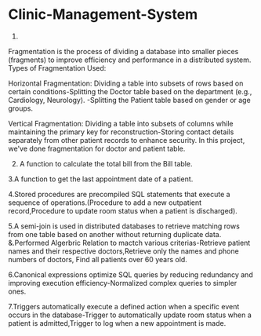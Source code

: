 # Clinic-Management-System
1. 
Fragmentation is the process of dividing a database into smaller pieces (fragments) to improve efficiency and performance in a distributed system.
Types of Fragmentation Used:

Horizontal Fragmentation: Dividing a table into subsets of rows based on certain conditions-Splitting the Doctor table based on the department (e.g., Cardiology, Neurology).
-Splitting the Patient table based on gender or age groups.

Vertical Fragmentation: Dividing a table into subsets of columns while maintaining the primary key for reconstruction-Storing contact details separately from other patient records to enhance security.
In this project, we've done fragmentation for doctor and patient table.

2. A function to calculate the total bill from the Bill table.

3.A function to get the last appointment date of a patient.

4.Stored procedures are precompiled SQL statements that execute a sequence of operations.(Procedure to add a new outpatient record,Procedure to update room status when a patient is discharged).

5.A semi-join is used in distributed databases to retrieve matching rows from one table based on another without returning duplicate data.
&.Performed Algerbric Relation to mactch various criterias-Retrieve patient names and their respective doctors,Retrieve only the names and phone numbers of doctors, Find all patients over 60 years old.

6.Canonical expressions optimize SQL queries by reducing redundancy and improving execution efficiency-Normalized complex queries to simpler ones.

7.Triggers automatically execute a defined action when a specific event occurs in the database-Trigger to automatically update room status when a patient is admitted,Trigger to log when a new appointment is made.

